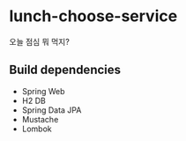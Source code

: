 # lunch-choose-service
오늘 점심 뭐 먹지?
## Build dependencies
- Spring Web
- H2 DB
- Spring Data JPA
- Mustache
- Lombok